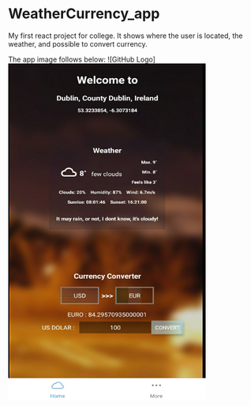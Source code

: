 # WeatherCurrency_app
My first react project for college. It shows where the user is located, the weather, and possible to convert currency.

The app image follows below:
![GitHub Logo]<img src="/WeatherApp.jpg" height="680" width="400">


